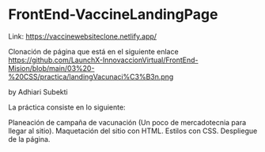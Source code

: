 # FrontEnd-VaccineLandingPage
Link: https://vaccinewebsiteclone.netlify.app/


Clonación de página que está en el siguiente enlace https://github.com/LaunchX-InnovaccionVirtual/FrontEnd-Mision/blob/main/03%20-%20CSS/practica/landingVacunaci%C3%B3n.png

by Adhiari Subekti

La práctica consiste en lo siguiente:

Planeación de campaña de vacunación (Un poco de mercadotecnia para llegar al sitio).
Maquetación del sitio con HTML.
Estilos con CSS.
Despliegue de la página.
